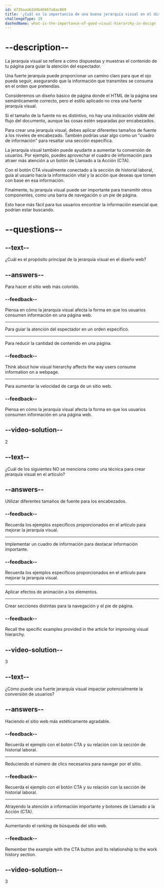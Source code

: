 ```yaml
---
id: 672baaa62d4b46667a8ac869
title: '¿Cuál es la importancia de una buena jerarquía visual en el diseño?'
challengeType: 19
dashedName: what-is-the-importance-of-good-visual-hierarchy-in-design
---
```


# --description--

La jerarquía visual se refiere a cómo dispuestas y muestras el contenido de tu página para guiar la atención del espectador.

Una fuerte jerarquía puede proporcionar un camino claro para que el ojo pueda seguir, asegurando que la información que transmites se consuma en el orden que pretendías.

Consideremos un diseño básico de página donde el HTML de la página sea semánticamente correcto, pero el estilo aplicado no crea una fuerte jerarquía visual.

Si el tamaño de la fuente no es distintivo, no hay una indicación visible del flujo del documento, aunque las cosas estén separadas por encabezados.

Para crear una jerarquía visual, debes aplicar diferentes tamaños de fuente a los niveles de encabezado. También podrías usar algo como un "cuadro de información" para resaltar una sección específica.

La jerarquía visual también puede ayudarte a aumentar tu conversión de usuarios. Por ejemplo, puedes aprovechar el cuadro de información para atraer más atención a un botón de Llamado a la Acción (CTA).

Con el botón CTA visualmente conectado a la sección de historial laboral, guía al usuario hacia la información vital y la acción que deseas que tomen con base en esa información.

Finalmente, tu jerarquía visual puede ser importante para transmitir otros componentes, como una barra de navegación o un pie de página.

Esto hace más fácil para tus usuarios encontrar la información esencial que podrían estar buscando.

# --questions--

## --text--

¿Cuál es el propósito principal de la jerarquía visual en el diseño web?

## --answers--

Para hacer el sitio web más colorido.

### --feedback--

Piensa en cómo la jerarquía visual afecta la forma en que los usuarios consumen información en una página web.

---

Para guiar la atención del espectador en un orden específico.

---

Para reducir la cantidad de contenido en una página.

### --feedback--

Think about how visual hierarchy affects the way users consume information on a webpage.

---

Para aumentar la velocidad de carga de un sitio web.

### --feedback--

Piensa en cómo la jerarquía visual afecta la forma en que los usuarios consumen información en una página web.

## --video-solution--

2

## --text--

¿Cuál de los siguientes NO se menciona como una técnica para crear jerarquía visual en el artículo?

## --answers--

Utilizar diferentes tamaños de fuente para los encabezados.

### --feedback--

Recuerda los ejemplos específicos proporcionados en el artículo para mejorar la jerarquía visual.

---

Implementar un cuadro de información para destacar información importante.

### --feedback--

Recuerda los ejemplos específicos proporcionados en el artículo para mejorar la jerarquía visual.

---

Aplicar efectos de animación a los elementos.

---

Crear secciones distintas para la navegación y el pie de página.

### --feedback--

Recall the specific examples provided in the article for improving visual hierarchy.

## --video-solution--

3

## --text--

¿Cómo puede una fuerte jerarquía visual impactar potencialmente la conversión de usuarios?

## --answers--

Haciendo el sitio web más estéticamente agradable.

### --feedback--

Recuerda el ejemplo con el botón CTA y su relación con la sección de historial laboral.

---

Reduciendo el número de clics necesarios para navegar por el sitio.

### --feedback--

Recuerda el ejemplo con el botón CTA y su relación con la sección de historial laboral.

---

Atrayendo la atención a información importante y botones de Llamado a la Acción (CTA).

---

Aumentando el ranking de búsqueda del sitio web.

### --feedback--

Remember the example with the CTA button and its relationship to the work history section.

## --video-solution--

3
